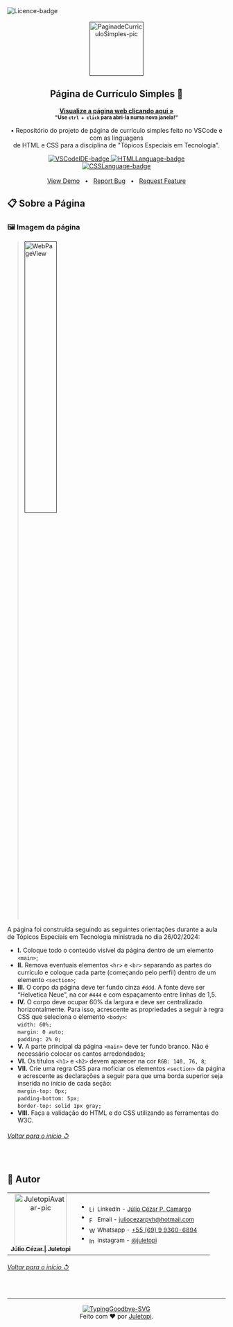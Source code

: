 <!--
❗ ➤ References used in this Repository:
🔗 • https://github.com/kyechan99/capsule-render
🔗 • https://github.com/DenverCoder1/custom-icon-badges
🔗 • https://github.com/gepser/markdown-progress
🔗 • https://shields.io
🔗 • https://emoji.gg
🔗 • https://getemoji.com
-->

<div align="left">
  <img src="https://img.shields.io/github/license/juletopi/Pagina_de_Curriculo_Simples" alt="Licence-badge">
</div>

<br>

<!-- PRESENTATION -->

<div align="center">
  <a href="">
    <img src="https://github.com/juletopi/Pagina_de_Curriculo_Simples/assets/76459155/f6c6c019-348d-4adf-9c1b-01a414179ebd" alt="PaginadeCurriculoSimples-pic" width="124px" title="Repositório de Página de Currículo Simples">
  </a>
  <h2 align="center">Página de Currículo Simples 📄</h2>
</div>

<div align="center">

  <a href="https://juletopi.github.io/Pagina_de_Curriculo_Simples/">**Visualize a página web clicando aqui »**</a> \
    <sub>**"Use `ctrl + click` para abri-la numa nova janela!"**</sub>
</div>

<div align="center">
 
  • Repositório do projeto de página de currículo simples feito no VSCode e com as linguagens \
  de HTML e CSS para a disciplina de "Tópicos Especiais em Tecnologia".
 
</div>

<div align="center">
    <a href="https://code.visualstudio.com/">
        <img src="https://img.shields.io/badge/Made%20with%20IDE:-VSCode%20-gray.svg?colorA=3d85c6&amp;colorB=0b5394&amp;style=for-the-badge" alt="VSCodeIDE-badge" style="max-width: 100%;">
    </a>
    <a href="https://www.w3schools.com/html/">
        <img src="https://img.shields.io/badge/Made%20with%20language:-HTML%20-gray.svg?colorA=d2704c&amp;colorB=d25526&amp;style=for-the-badge" alt="HTMLLanguage-badge" style="max-width: 100%;">
    </a>
</div>

<div align="center">
    <a href="https://www.w3schools.com/css/">
        <img src="https://img.shields.io/badge/Made%20with%20language:-CSS%20-gray.svg?colorA=615484&amp;colorB=483675&amp;style=for-the-badge" alt="CSSLanguage-badge" style="max-width: 100%;">
    </a>
</div>

<br>

<div align="center">
<a href="https://github.com/juletopi/Pagina_de_Curriculo_Simples">View Demo</a> &#xa0; • &#xa0;
<a href="https://github.com/juletopi/Pagina_de_Curriculo_Simples/issues">Report Bug</a> &#xa0; • &#xa0;
<a href="https://github.com/juletopi/Pagina_de_Curriculo_Simples/discussions">Request Feature</a>
</div>

<!-- ABOUT THE PAGE -->

## 📋 Sobre a Página

### 🖼️ Imagem da página

> <a href=""><img src="https://github.com/juletopi/Pagina_de_Curriculo_Simples/assets/76459155/d7f2a4cf-aaba-45b1-9b0a-6c8dab01f4f9" alt="WebPageView" title="Visualização da Página Inteira" style="width: 40%;"></a>

A página foi construída seguindo as seguintes orientações durante a aula de Tópicos Especiais em Tecnologia ministrada no dia 26/02/2024: 
- **I.** Coloque todo o conteúdo visível da página dentro de um elemento `<main>`; 
- **II.** Remova eventuais elementos `<hr>` e `<br>` separando as partes do currículo e coloque cada parte 
(começando pelo perfil) dentro de um elemento `<section>`; 
- **III.** O corpo da página deve ter fundo cinza `#ddd`. A fonte deve ser “Helvetica Neue”, na cor `#444` e com espaçamento entre linhas de 1,5. 
- **IV.** O corpo deve ocupar 60% da largura e deve ser centralizado horizontalmente. Para isso, acrescente as propriedades a seguir à regra CSS que seleciona o elemento `<body>`: \
`width: 60%;`\
`margin: 0 auto;`\
`padding: 2% 0;`
- **V.** A parte principal da página `<main>` deve ter fundo branco. Não é necessário colocar os cantos arredondados; 
- **VI.** Os títulos `<h1>` e `<h2>` devem aparecer na cor `RGB: 140, 76, 8`; 
- **VII.** Crie uma regra CSS para moficiar os elementos `<section>` da página e acrescente as declarações a seguir para que uma borda superior seja inserida no início de cada seção: \
`margin-top: 0px;`\
`padding-bottom: 5px;`\
`border-top: solid 1px gray;`
- **VIII.** Faça a validação do HTML e do CSS utilizando as ferramentas do W3C.

<div align="left">
  <h6><a href="#página-de-currículo-simples-"> Voltar para o início ↺</a></h6>
</div>

<br>

<!-- AUTHOR -->

## 👤 Autor

<table>
  <tr>
    <td valign="top" width="33%">
      <div align="center">  
        <a href="https://github.com/juletopi">
          <img src="https://user-images.githubusercontent.com/76459155/220271784-9f930c36-c370-4518-9b56-604627c6e2b5.png" width="120px;" alt="JuletopiAvatar-pic" title="Autor: Juletopi" />
          <br>
          <sub><b>Júlio Cézar | Juletopi</b></sub>
        </a>
      </div>
    </td>
    <td valign="left" width="100%">
      <div align="left">
        <ul>
          <li>
            <sub><img align="center" src="https://cdn.jsdelivr.net/gh/devicons/devicon/icons/linkedin/linkedin-original.svg" height="15" alt="LinkedIn-icon"> LinkedIn - <a href="https://www.linkedin.com/in/julio-cezar-pereira-camargo/">Júlio Cézar P. Camargo</a></sub>
          </li>
          <li>
            <sub><img align="center" src="https://pngimg.com/uploads/email/email_PNG100738.png" height="15" alt="Facebook-icon"> Email - <a href="mailto:juliocezarpvh@hotmail.com">juliocezarpvh@hotmail.com</a></sub>
          </li>
          <li>
            <sub><img align="center" src="https://cdn3.emoji.gg/emojis/6158-whatsapp.png" height="15" alt="WhatsApp-icon"> Whatsapp - <a href="http://api.whatsapp.com/send?phone=5569993606894">+55 (69) 9 9360-6894</a></sub>
          </li>
          <li>
            <sub><img align="center" src="https://cdn3.emoji.gg/emojis/6333-instagram.png" height="15" alt="Instagram-icon"> Instagram - <a href="https://www.instagram.com/juletopi/">@juletopi</a></sub>
          </li>
        </ul>
      </div>
    </td>
  </tr>
</table>

<div align="left">
  <h6><a href="#página-de-currículo-simples-"> Voltar para o início ↺</a></h6>
</div>

<br>

<!-- THANK YOU, GOODBYE -->

----

<div align="center">
  <a href="https://git.io/typing-svg">
    <img src="https://readme-typing-svg.demolab.com?font=Sue+Ellen+Francisco&size=40&duration=1&pause=99999&color=4aa18a&center=true&vCenter=true&repeat=false&width=620&height=60&lines=Obrigado+por+visitar%2C+e+até+a+próxima!" alt="TypingGoodbye-SVG" title="Boas venturas e volte sempre que precisar! ;)"/>
  </a>
</div>

<div align="center">
  Feito com ❤️ por <a href="https://github.com/juletopi"> Juletopi</a>.
</div>
